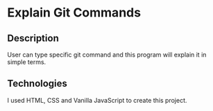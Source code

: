 # Explain Git Commands

## Description

User can type specific git command and this program will explain it in simple terms.

## Technologies

I used HTML, CSS and Vanilla JavaScript to create this project.
